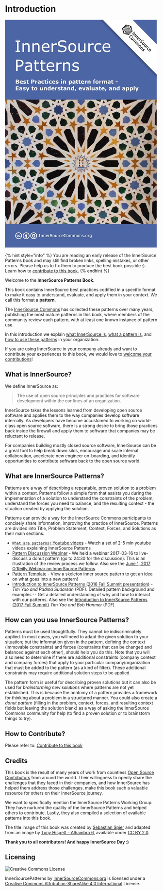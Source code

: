 # Introduction

<img src="./innersource-patterns-book-cover.jpg" title="InnerSource Patterns">

{% hint style="info" %}
You are reading an early release of the InnerSource Patterns book and may still find broken links, spelling mistakes, or other errors.
Please help us to fix them to produce the best book possible :). Learn how to [contribute to this book](../book/contribute.md).
{% endhint %}

Welcome to the **InnerSource Patterns Book**.

This book contains InnerSource best practices codified in a specific format to make it easy to understand, evaluate, and apply them in your context. We call this format a **pattern**.

The [InnerSource Commons](http://innersourcecommons.org) has collected these patterns over many years, publishing the most mature patterns in this book, where members of the community review each pattern, with at least one known instance of pattern use.

In this introduction we explain [what InnerSource is](#what-is-innersource), [what a pattern is](#what-are-innersource-patterns), and [how to use these patterns](#how-can-you-use-innersource-patterns) in your organization.

If you are using InnerSource in your company already and want to contribute your experiences to this book, we would love to [welcome your contributions](../book/contribute.md)!

## What is InnerSource?

We define InnerSource as:

> The use of open source principles and practices for software development within the confines of an organization.

InnerSource takes the lessons learned from developing open source software and applies them to the way companies develop software internally. As developers have become accustomed to working on world-class open source software, there is a strong desire to bring those practices back inside the firewall and apply them to software that companies may be reluctant to release.

For companies building mostly closed source software, InnerSource can be a great tool to help break down silos, encourage and scale internal collaboration, accelerate new engineer on-boarding, and identify opportunities to contribute software back to the open source world.

## What are InnerSource Patterns?

Patterns are a way of describing a repeatable, proven solution to a problem within a context. Patterns follow a simple form that assists you during the implementation of a solution to understand the constraints of the problem, understand the forces you need to balance, and the resulting context - the situation created by applying the solution.

Patterns can provide a way for the InnerSource Commons participants to concisely share information, improving the practice of InnerSource. Patterns are divided into Title, Problem Statement, Context, Forces, and Solutions as their main sections.

* [`What are patterns?` Youtube videos](http://bit.ly/innersource_patterns_videos) - Watch a set of 2-5 min youtube videos explaining InnerSource Patterns
* [Pattern Discussion Webinar](https://youtu.be/i-0IVhfRVFU) - We held a webinar 2017-03-16 to live-discuss a donut pattern (go to 24:30 for the discussion). This is an illustration of the review process we follow. Also see the [June 1, 2017 O'Reilly Webinar on InnerSource Patterns](http://www.oreilly.com/pub/e/3884).
* [Pattern Template](../meta/pattern-template.md) - View a skeleton inner source pattern to get an idea on what goes into a new pattern!
* [Introduction to InnerSource Patterns (2016 Fall Summit presentation)](https://drive.google.com/open?id=0B7_9iQb93uBQbnlkdHNuUGhpTXc) - *Tim Yao and Padma Sudarsan* (PDF). Detailed pattern background and examples -- Get a detailed understanding of why and how to interact with our patterns. Also see the [Introduction to InnerSource Patterns (2017 Fall Summit)](https://drive.google.com/open?id=0B7_9iQb93uBQWmYwMFpyaGh4OFU) *Tim Yao and Bob Hanmer* (PDF).

## How can you use InnerSource Patterns?

Patterns must be used thoughtfully. They cannot be indiscriminately applied. In most cases, you will need to adapt the given solution to your situation; but the information given in the pattern, defining the context (immovable constraints) and forces (constraints that can be changed and balanced against each other), should help you do this. Note that you will also need to determine if there are additional constraints (company context and company forces) that apply to your particular company/organization that must be added to the pattern (as a kind of filter). These additional constraints may require additional solution steps to be applied.

The pattern form is useful for describing proven solutions but it can also be used for *brainstorming new solutions* where patterns are not yet established. This is because the anatomy of a pattern provides a framework for thinking about a problem in a structured manner. You could also create a *donut pattern* (filling in the problem, context, forces, and resulting context fields but leaving the solution blank) as a way of asking the InnerSource Commons community for help (to find a proven solution or to brainstorm things to try).

## How to Contribute?

Please refer to: [Contribute to this book](./contribute.md)

## Credits

This book is the result of many years of work from countless [Open Source Contributors](https://github.com/InnerSourceCommons/InnerSourcePatterns/graphs/contributors) from around the world. Their willingness to openly share the challenges that they faced in their companies, and how InnerSource has helped them address those challenges, make this book such a valuable resource for others on their InnerSource journey.

We want to specifically mention the InnerSource Patterns Working Group. They have nurtured the quality of the InnerSource Patterns and helped others to contribute. Lastly, they also compiled a selection of available patterns into this book.

The title image of this book was created by [Sebastian Spier](https://spier.hu) and adapted from an image by [Tony Hisgett - Alhambra 6](https://www.flickr.com/photos/hisgett/29345405788/), available under [CC BY 2.0](https://creativecommons.org/licenses/by/2.0/).

 **Thank you to all contributors! And happy InnerSource Day :)**

## Licensing

![Creative Commons License](https://i.creativecommons.org/l/by-sa/4.0/88x31.png)

InnerSourcePatterns by [InnerSourceCommons.org](http://innersourcecommons.org) is licensed under a [Creative Commons Attribution-ShareAlike 4.0 International](http://creativecommons.org/licenses/by-sa/4.0/) License.
